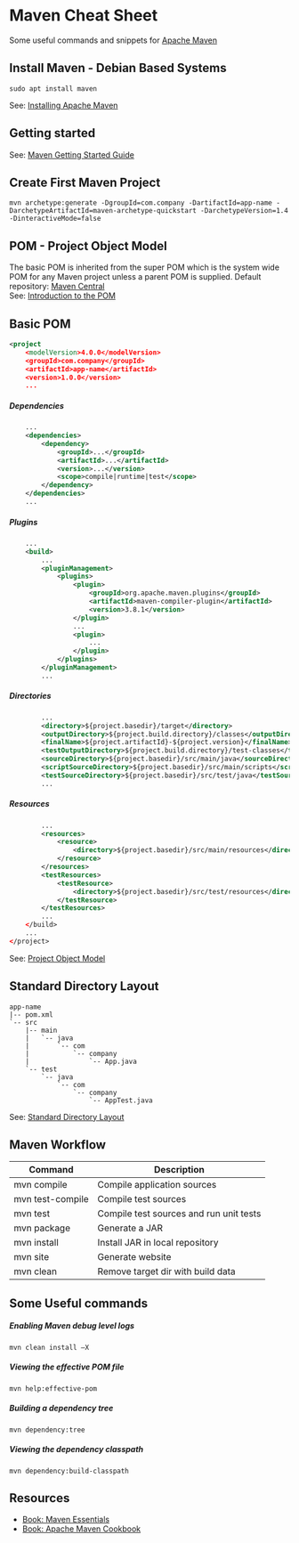 Maven Cheat Sheet
=================
Some useful commands and snippets for [Apache Maven](https://maven.apache.org/)

Install Maven - Debian Based Systems
------------------------------------
    sudo apt install maven
See: [Installing Apache Maven](https://maven.apache.org/install.html)

Getting started
---------------
See: [Maven Getting Started Guide](https://maven.apache.org/guides/getting-started/index.html)

## Create First Maven Project
    mvn archetype:generate -DgroupId=com.company -DartifactId=app-name -DarchetypeArtifactId=maven-archetype-quickstart -DarchetypeVersion=1.4 -DinteractiveMode=false
    
POM - Project Object Model
--------------------------
The basic POM is inherited from the super POM which is the system wide POM for any Maven project unless a parent POM is supplied. Default repository: [Maven Central](http://repo.maven.apache.org/maven2)  
See: [Introduction to the POM](https://maven.apache.org/guides/introduction/introduction-to-the-pom.html)

## Basic POM
```xml
<project 
    <modelVersion>4.0.0</modelVersion>
    <groupId>com.company</groupId>
    <artifactId>app-name</artifactId>
    <version>1.0.0</version>
    ...
```
##### Dependencies
```xml
    ...
    <dependencies>
        <dependency>
            <groupId>...</groupId>
            <artifactId>...</artifactId>
            <version>...</version>
            <scope>compile|runtime|test</scope>
        </dependency>
    </dependencies>
    ...
```
##### Plugins
```xml
    ...
    <build>
        ...
        <pluginManagement>
            <plugins>
                <plugin>
                    <groupId>org.apache.maven.plugins</groupId>
                    <artifactId>maven-compiler-plugin</artifactId>
                    <version>3.8.1</version>
                </plugin>
                ...
                <plugin>
                    ...
                </plugin> 
            </plugins>
        </pluginManagement>
        ...
```
##### Directories
```xml
        ...
        <directory>${project.basedir}/target</directory>
        <outputDirectory>${project.build.directory}/classes</outputDirectory>
        <finalName>${project.artifactId}-${project.version}</finalName>
        <testOutputDirectory>${project.build.directory}/test-classes</testOutputDirectory>
        <sourceDirectory>${project.basedir}/src/main/java</sourceDirectory>
        <scriptSourceDirectory>${project.basedir}/src/main/scripts</scriptSourceDirectory>
        <testSourceDirectory>${project.basedir}/src/test/java</testSourceDirectory>
        ...
```
##### Resources
```xml
        ...
        <resources>
            <resource>
                <directory>${project.basedir}/src/main/resources</directory>
            </resource>
        </resources>
        <testResources>
            <testResource>
                <directory>${project.basedir}/src/test/resources</directory>
            </testResource>
        </testResources>
        ...
    </build>
    ...
</project>
```
See: [Project Object Model](http://maven.apache.org/pom.html)

Standard Directory Layout
-------------------------
```code
app-name
|-- pom.xml
`-- src
    |-- main
    |   `-- java
    |       `-- com
    |           `-- company
    |               `-- App.java
    `-- test
        `-- java
            `-- com
                `-- company
                    `-- AppTest.java
```
See: [Standard Directory Layout](https://maven.apache.org/guides/introduction/introduction-to-the-standard-directory-layout.html)

Maven Workflow
--------------
| Command | Description |
| --- | --- |
| mvn compile | Compile application sources | 
| mvn test-compile | Compile test sources |
| mvn test | Compile test sources and run unit tests |
| mvn package | Generate a JAR | N/A |
| mvn install | Install JAR in local repository |
| mvn site | Generate website | N/A |
| mvn clean | Remove target dir with build data |

Some Useful commands
--------------------
##### Enabling Maven debug level logs
    mvn clean install –X
##### Viewing the effective POM file
    mvn help:effective-pom
##### Building a dependency tree
    mvn dependency:tree
##### Viewing the dependency classpath
    mvn dependency:build-classpath

Resources
---------
* [Book: Maven Essentials](https://www.amazon.com/Maven-Essentials-Prabath-Siriwardena/dp/178398676X)
* [Book: Apache Maven Cookbook](https://www.amazon.com/Apache-Maven-Cookbook-Raghuram-Bharathan/dp/1785286129)
